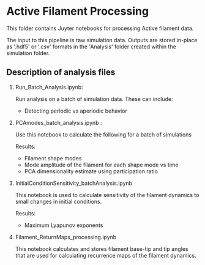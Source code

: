 # Active Filament Processing

This folder contains Juyter notebooks for processing Active filament data.

The input to this pipeline is raw simulation data. Outputs are stored in-place as '.hdf5' or '.csv' formats in the 'Analysis' folder created within the simulation folder.

## Description of analysis files

1. Run_Batch_Analysis.ipynb:
    
    Run analysis on a batch of simulation data. These can include:
    - Detecting periodic vs aperiodic behavior


2. PCAmodes_batch_analysis.ipynb : 

    Use this notebook to calculate the following for a batch of simulations

    Results:
    - Filament shape modes
    - Mode amplitude of the filament for each shape mode vs time
    - PCA dimensionality estimate using participation ratio
    
2. InitialConditionSensitivity_batchAnalysis.ipynb

    This notebook is used to calculate sensitivity of the filament dynamics to small changes in initial conditions.
    
    Results:
    - Maximum Lyapunov exponents
    
3. Filament_ReturnMaps_processing.ipynb

    This notebook calculates and stores filament base-tip and tip angles that are used for calculating recurrence maps of the filament dynamics.